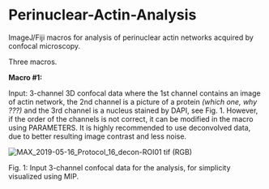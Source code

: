 # Perinuclear-Actin-Analysis
ImageJ/Fiji macros for analysis of perinuclear actin networks acquired by confocal microscopy.

Three macros.

**Macro #1:**

Input: 3-channel 3D confocal data where the 1st channel contains an image of actin network, the 2nd channel is a picture of a protein *(which one, why ???)* and the 3rd channel is a nucleus stained by DAPI, see Fig. 1. However, if the order of the channels is not correct, it can be modified in the macro using PARAMETERS. It is highly recommended to use deconvolved data, due to better resulting image contrast and less noise.

![MAX_2019-05-16_Protocol_16_decon-ROI01 tif (RGB)](https://user-images.githubusercontent.com/63607289/157253623-369f9b0f-f25f-477a-8ce1-758bebe1b001.jpg)

Fig. 1: Input 3-channel confocal data for the analysis, for simplicity visualized using MIP.

